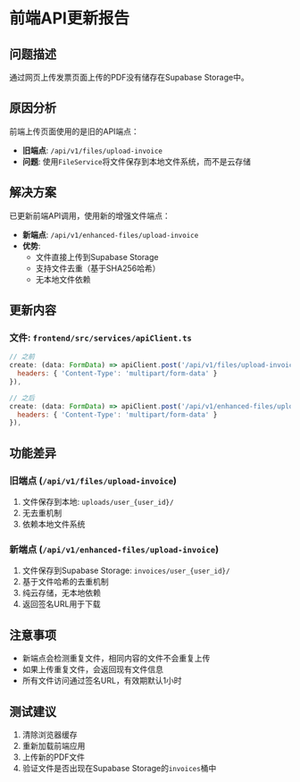 # 前端API更新报告

## 问题描述
通过网页上传发票页面上传的PDF没有储存在Supabase Storage中。

## 原因分析
前端上传页面使用的是旧的API端点：
- **旧端点**: `/api/v1/files/upload-invoice`
- **问题**: 使用`FileService`将文件保存到本地文件系统，而不是云存储

## 解决方案
已更新前端API调用，使用新的增强文件端点：
- **新端点**: `/api/v1/enhanced-files/upload-invoice`
- **优势**: 
  - 文件直接上传到Supabase Storage
  - 支持文件去重（基于SHA256哈希）
  - 无本地文件依赖

## 更新内容

### 文件: `frontend/src/services/apiClient.ts`
```javascript
// 之前
create: (data: FormData) => apiClient.post('/api/v1/files/upload-invoice', data, {
  headers: { 'Content-Type': 'multipart/form-data' }
}),

// 之后
create: (data: FormData) => apiClient.post('/api/v1/enhanced-files/upload-invoice', data, {
  headers: { 'Content-Type': 'multipart/form-data' }
}),
```

## 功能差异

### 旧端点 (`/api/v1/files/upload-invoice`)
1. 文件保存到本地: `uploads/user_{user_id}/`
2. 无去重机制
3. 依赖本地文件系统

### 新端点 (`/api/v1/enhanced-files/upload-invoice`)
1. 文件保存到Supabase Storage: `invoices/user_{user_id}/`
2. 基于文件哈希的去重机制
3. 纯云存储，无本地依赖
4. 返回签名URL用于下载

## 注意事项
- 新端点会检测重复文件，相同内容的文件不会重复上传
- 如果上传重复文件，会返回现有文件信息
- 所有文件访问通过签名URL，有效期默认1小时

## 测试建议
1. 清除浏览器缓存
2. 重新加载前端应用
3. 上传新的PDF文件
4. 验证文件是否出现在Supabase Storage的`invoices`桶中